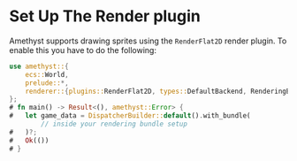 # Set Up The Render plugin

Amethyst supports drawing sprites using the `RenderFlat2D` render plugin.
To enable this you have to do the following:

```rust
use amethyst::{
    ecs::World,
    prelude::*,
    renderer::{plugins::RenderFlat2D, types::DefaultBackend, RenderingBundle},
};
# fn main() -> Result<(), amethyst::Error> {
#   let game_data = DispatcherBuilder::default().with_bundle(
        // inside your rendering bundle setup
#   )?;
#   Ok(())
# }
```

